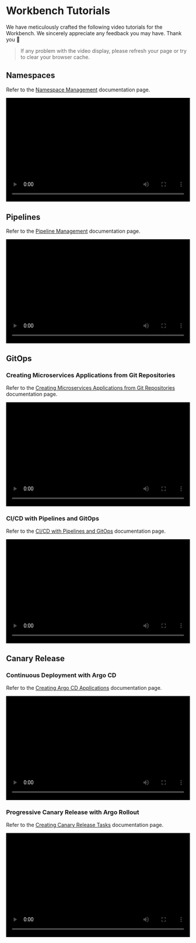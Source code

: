# Workbench Tutorials

We have meticulously crafted the following video tutorials for the Workbench.
We sincerely appreciate any feedback you may have. Thank you 🙏

> If any problem with the video display, please refresh your page or try to clear your browser cache.

<style>
.responsive-video-container {
    position: relative;
    padding-bottom: 56.25%; /* 16:9 aspect ratio */
    height: 0;
    overflow: hidden;
    max-width: 100%;
    background: #000;
}

.responsive-video-container video {
    position: absolute;
    top: 0;
    left: 0;
    width: 100%;
    height: 100%;
}
</style>

## Namespaces

Refer to the [Namespace Management](../amamba/user-guide/namespace/namespace.md) documentation page.

<div class="responsive-video-container">
<video controls src="https://harbor-test2.cn-sh2.ufileos.com/docs/videos/create-ns.mp4" preload="metadata" poster="images/amamba-ns.png"></video>
</div>

## Pipelines

Refer to the [Pipeline Management](../amamba/user-guide/pipeline/create/custom.md) documentation page.

<div class="responsive-video-container">
<video controls src="https://harbor-test2.cn-sh2.ufileos.com/docs/videos/create-pipeline.mp4" preload="metadata" poster="images/amamba-pipeline.png"></video>
</div>

## GitOps

### Creating Microservices Applications from Git Repositories

Refer to the [Creating Microservices Applications from Git Repositories](../amamba/user-guide/wizard/create-app-git.md) documentation page.

<div class="responsive-video-container">
<video controls src="https://harbor-test2.cn-sh2.ufileos.com/docs/videos/createservice-gitrepo.mp4" preload="metadata" poster="images/amamba-git.png"></video>
</div>

### CI/CD with Pipelines and GitOps

Refer to the [CI/CD with Pipelines and GitOps](../amamba/quickstart/argocd-jenkins.md) documentation page.

<div class="responsive-video-container">
<video controls src="https://harbor-test2.cn-sh2.ufileos.com/docs/videos/amamba-cicd.mp4" preload="metadata" poster="images/amamba-cicd.png"></video>
</div>

## Canary Release

### Continuous Deployment with Argo CD

Refer to the [Creating Argo CD Applications](../amamba/user-guide/gitops/create-argo-cd.md) documentation page.

<div class="responsive-video-container">
<video controls src="https://harbor-test2.cn-sh2.ufileos.com/docs/videos/gitops.mp4" preload="metadata" poster="images/amamba-gitops.png"></video>
</div>

### Progressive Canary Release with Argo Rollout

Refer to the [Creating Canary Release Tasks](../amamba/user-guide/release/canary.md) documentation page.

<div class="responsive-video-container">
<video controls src="https://harbor-test2.cn-sh2.ufileos.com/docs/videos/canary.mp4" preload="metadata" poster="images/amamba-canary.png"></video>
</div>
